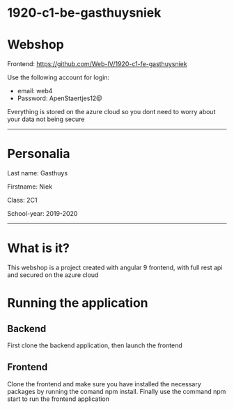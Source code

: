 # 1920-c1-be-gasthuysniek


# Webshop

Frontend: https://github.com/Web-IV/1920-c1-fe-gasthuysniek



Use the following account for login:

- email: web4
- Password: ApenStaertjes12@

Everything is stored on the azure cloud so you dont need to worry about your data not being secure

---

# Personalia
Last name: Gasthuys

Firstname: Niek

Class: 2C1

School-year: 2019-2020


---

# What is it?

This webshop is a project created with angular 9 frontend, with full rest api and secured on the azure cloud


# Running the application

## Backend
First clone the backend application, then launch the frontend

## Frontend
Clone the frontend and make sure you have installed the necessary packages by running the comand npm install.
Finally use the command npm start to run the frontend application
